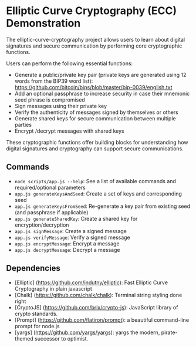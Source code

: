 # Elliptic Curve Cryptography (ECC) Demonstration

The elliptic-curve-cryptography project allows users to learn about digital signatures and secure communication by performing core cryptographic functions.

Users can perform the following essential functions:
- Generate a public/private key pair (private keys are generated using 12 words from the BIP39 word list): https://github.com/bitcoin/bips/blob/master/bip-0039/english.txt
- Add an optional passphrase to increase security in case their mnemonic seed phrase is compromised
- Sign messages using their private key
- Verify the authenticity of messages signed by themselves or others
- Generate shared keys for secure communication between multiple parties
- Encrypt /decrypt messages with shared keys

These cryptographic functions offer building blocks for understanding how digital signatures and cryptography can support secure communications.

## Commands
- `node scripts/app.js --help`: See a list of available commands and required/optional parameters
- `app.js generateKeysAndSeed`: Create a set of keys and corresponding seed
- `app.js generateKeysFromSeed`: Re-generate a key pair from existing seed (and passphrase if applicable)
- `app.js generateSharedKey`: Create a shared key for encryption/decryption
- `app.js signMessage`: Create a signed message
- `app.js verifyMessage`: Verify a signed message
- `app.js encryptMessage`: Encrypt a message
- `app.js decryptMessage`: Decrypt a message

## Dependencies

- [Elliptic] (https://github.com/indutny/elliptic): Fast Elliptic Curve Cryptography in plain javascript
- [Chalk] (https://github.com/chalk/chalk): Terminal string styling done right
- [CryptoJS] (https://github.com/brix/crypto-js): JavaScript library of crypto standards.
- [Prompt] (https://github.com/flatiron/prompt): a beautiful command-line prompt for node.js
- [yargs] (https://github.com/yargs/yargs): yargs the modern, pirate-themed successor to optimist.